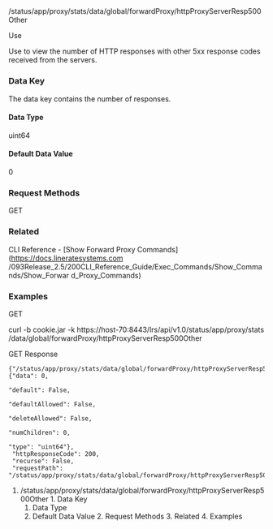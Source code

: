 ##
/status/app/proxy/stats/data/global/forwardProxy/httpProxyServerResp500Other

Use

Use to view the number of HTTP responses with other 5xx response codes
received from the servers.

### Data Key

The data key contains the number of responses.

#### Data Type

uint64

#### Default Data Value

0

### Request Methods

GET

### Related

CLI Reference - [Show Forward Proxy Commands](https://docs.lineratesystems.com
/093Release_2.5/200CLI_Reference_Guide/Exec_Commands/Show_Commands/Show_Forwar
d_Proxy_Commands)

### Examples

GET

curl -b cookie.jar -k https://host-70:8443/lrs/api/v1.0/status/app/proxy/stats
/data/global/forwardProxy/httpProxyServerResp500Other

GET Response

    
    {"/status/app/proxy/stats/data/global/forwardProxy/httpProxyServerResp500Other": {"data": 0,
                                                                                       "default": False,
                                                                                       "defaultAllowed": False,
                                                                                       "deleteAllowed": False,
                                                                                       "numChildren": 0,
                                                                                       "type": "uint64"},
     "httpResponseCode": 200,
     "recurse": False,
     "requestPath": "/status/app/proxy/stats/data/global/forwardProxy/httpProxyServerResp500Other"}
    

  1. /status/app/proxy/stats/data/global/forwardProxy/httpProxyServerResp500Other
    1. Data Key
      1. Data Type
      2. Default Data Value
    2. Request Methods
    3. Related
    4. Examples

